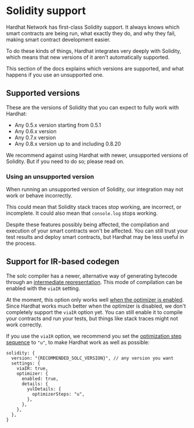 # Solidity support

Hardhat Network has first-class Solidity support. It always knows which smart contracts are being run, what exactly they do, and why they fail, making smart contract development easier.

To do these kinds of things, Hardhat integrates very deeply with Solidity, which means that new versions of it aren't automatically supported.

This section of the docs explains which versions are supported, and what happens if you use an unsupported one.

## Supported versions

These are the versions of Solidity that you can expect to fully work with Hardhat:

- Any 0.5.x version starting from 0.5.1
- Any 0.6.x version
- Any 0.7.x version
- Any 0.8.x version up to and including 0.8.20

We recommend against using Hardhat with newer, unsupported versions of Solidity. But if you need to do so; please read on.

### Using an unsupported version

When running an unsupported version of Solidity, our integration may not work or behave incorrectly.

This could mean that Solidity stack traces stop working, are incorrect, or incomplete. It could also mean that `console.log` stops working.

Despite these features possibly being affected, the compilation and execution of your smart contracts won't be affected. You can still trust your test results and deploy smart contracts, but Hardhat may be less useful in the process.

## Support for IR-based codegen

The solc compiler has a newer, alternative way of generating bytecode through an [intermediate representation](https://docs.soliditylang.org/en/latest/ir-breaking-changes.html). This mode of compilation can be enabled with the `viaIR` setting.

At the moment, this option only works well [when the optimizer is enabled](https://github.com/ethereum/solidity/issues/12533). Since Hardhat works much better when the optimizer is disabled, we don't completely support the `viaIR` option yet. You can still enable it to compile your contracts and run your tests, but things like stack traces might not work correctly.

If you use the `viaIR` option, we recommend you set the [optimization step sequence](https://docs.soliditylang.org/en/v0.8.17/yul.html#optimization-step-sequence) to `"u"`, to make Hardhat work as well as possible:

```
solidity: {
  version: "{RECOMMENDED_SOLC_VERSION}", // any version you want
  settings: {
    viaIR: true,
    optimizer: {
      enabled: true,
      details: {
        yulDetails: {
          optimizerSteps: "u",
        },
      },
    },
  },
}
```
